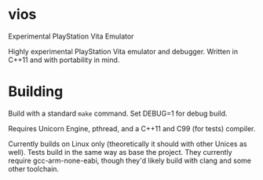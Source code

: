 # vios
Experimental PlayStation Vita Emulator

Highly experimental PlayStation Vita emulator and debugger. Written in C++11 and with portability in mind.

# Building
Build with a standard ``make`` command. Set DEBUG=1 for debug build.

Requires Unicorn Engine, pthread, and a C++11 and C99 (for tests) compiler.

Currently builds on Linux only (theoretically it should with other Unices as well). Tests build in the same way as base the project. They currently require gcc-arm-none-eabi, though they'd likely build with clang and some other toolchain.
